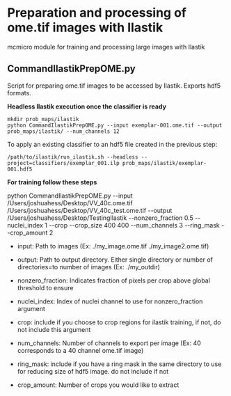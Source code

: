 # Preparation and processing of ome.tif images with Ilastik
mcmicro module for training and processing large images with Ilastik

## CommandIlastikPrepOME.py

Script for preparing ome.tif images to be accessed by Ilastik. Exports hdf5 formats.

**Headless Ilastik execution once the classifier is ready**

```
mkdir prob_maps/ilastik
python CommandIlastikPrepOME.py --input exemplar-001.ome.tif --output prob_maps/ilastik/ --num_channels 12
```

To apply an existing classifier to an hdf5 file created in the previous step:

```
/path/to/ilastik/run_ilastik.sh --headless --project=classifiers/exemplar_001.ilp prob_maps/ilastik/exemplar-001.hdf5
```

**For training follow these steps**

python CommandIlastikPrepOME.py --input /Users/joshuahess/Desktop/VV_40c.ome.tif /Users/joshuahess/Desktop/VV_40c_test.ome.tif --output /Users/joshuahess/Desktop/TestingIlastik --nonzero_fraction 0.5 --nuclei_index 1 --crop --crop_size 400 400 --num_channels 3 --ring_mask --crop_amount 2

* input: Path to images (Ex: ./my_image.ome.tif ./my_image2.ome.tif)

* output: Path to output directory. Either single directory or number of directories=to number of images (Ex: ./my_outdir)

* nonzero_fraction: Indicates fraction of pixels per crop above global threshold to ensure

* nuclei_index: Index of nuclei channel to use for nonzero_fraction argument

* crop: include if you choose to crop regions for ilastik training, if not, do not include this argument

* num_channels: Number of channels to export per image (Ex: 40 corresponds to a 40 channel ome.tif image)

* ring_mask: include if you have a ring mask in the same directory to use for reducing size of hdf5 image. do not include if not

* crop_amount: Number of crops you would like to extract
